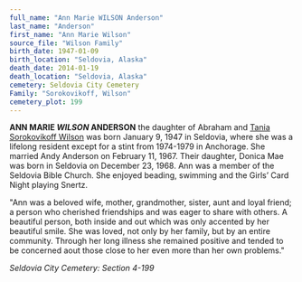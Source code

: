 ```yaml
---
full_name: "Ann Marie WILSON Anderson"
last_name: "Anderson"
first_name: "Ann Marie Wilson"
source_file: "Wilson Family"
birth_date: 1947-01-09
birth_location: "Seldovia, Alaska"
death_date: 2014-01-19
death_location: "Seldovia, Alaska"
cemetery: Seldovia City Cemetery
Family: "Sorokovikoff, Wilson"
cemetery_plot: 199
---
```


**ANN MARIE *WILSON* ANDERSON** the daughter of Abraham and [Tania Sorokovikoff Wilson](./Wilson_Tania_Sorokovikoff.md) was born
January 9, 1947 in Seldovia, where she was a lifelong resident except for a stint from 1974-1979 in
Anchorage. She married Andy Anderson on February 11, 1967. Their
daughter, Donica Mae was born in Seldovia on December 23, 1968. Ann was
a member of the Seldovia Bible Church. She enjoyed beading, swimming and
the Girls’ Card Night playing Snertz. 

"Ann was a beloved wife, mother,
grandmother, sister, aunt and loyal friend; a person who cherished
friendships and was eager to share with others. A beautiful person, both
inside and out which was only accented by her beautiful smile. She was
loved, not only by her family, but by an entire community. Through her
long illness she remained positive and tended to be concerned aout those
close to her even more than her own problems."

_Seldovia City Cemetery: Section 4-199_

